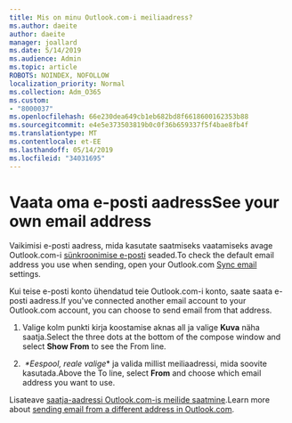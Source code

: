 ```yaml
---
title: Mis on minu Outlook.com-i meiliaadress?
ms.author: daeite
author: daeite
manager: joallard
ms.date: 5/14/2019
ms.audience: Admin
ms.topic: article
ROBOTS: NOINDEX, NOFOLLOW
localization_priority: Normal
ms.collection: Adm_O365
ms.custom:
- "8000037"
ms.openlocfilehash: 66e230dea649cb1eb682bd8f6618600162353b88
ms.sourcegitcommit: e4e5e373503819b0c0f36b659337f5f4bae8fb4f
ms.translationtype: MT
ms.contentlocale: et-EE
ms.lasthandoff: 05/14/2019
ms.locfileid: "34031695"
---
```

# <a name="see-your-own-email-address"></a><span data-ttu-id="c5546-102">Vaata oma e-posti aadress</span><span class="sxs-lookup"><span data-stu-id="c5546-102">See your own email address</span></span>

<span data-ttu-id="c5546-103">Vaikimisi e-posti aadress, mida kasutate saatmiseks vaatamiseks avage Outlook.com-i [sünkroonimise e-posti](https://outlook.live.com/mail/options/mail/accounts) seaded.</span><span class="sxs-lookup"><span data-stu-id="c5546-103">To check the default email address you use when sending, open your Outlook.com [Sync email](https://outlook.live.com/mail/options/mail/accounts) settings.</span></span>

<span data-ttu-id="c5546-104">Kui teise e-posti konto ühendatud teie Outlook.com-i konto, saate saata e-posti aadress.</span><span class="sxs-lookup"><span data-stu-id="c5546-104">If you've connected another email account to your Outlook.com account, you can choose to send email from that address.</span></span>

1. <span data-ttu-id="c5546-105">Valige kolm punkti kirja koostamise aknas all ja valige **Kuva** näha saatja.</span><span class="sxs-lookup"><span data-stu-id="c5546-105">Select the three dots at the bottom of the compose window and select **Show From** to see the From line.</span></span>

2. <span data-ttu-id="c5546-106"> *\*Eespool, reale valige** ja valida millist meiliaadressi, mida soovite kasutada.</span><span class="sxs-lookup"><span data-stu-id="c5546-106">Above the To line, select **From** and choose which email address you want to use.</span></span>

<span data-ttu-id="c5546-107">Lisateave [saatja-aadressi Outlook.com-is meilide saatmine](https://support.office.com/article/ccba89cb-141c-4a36-8c56-6d16a8556d2e).</span><span class="sxs-lookup"><span data-stu-id="c5546-107">Learn more about [sending email from a different address in Outlook.com](https://support.office.com/article/ccba89cb-141c-4a36-8c56-6d16a8556d2e).</span></span>